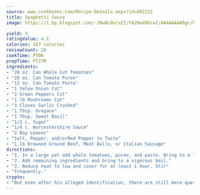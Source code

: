```yaml
---
source: www.cookbooks.com/Recipe-Details.aspx?id=802222
title: Spaghetti Sauce
image: https://1.bp.blogspot.com/-2Nw8c0urvZI/YA2HwVBOrwI/AAAAAAAABgc/hcoCuYbLRGghREWYfHLERS8jzKEXzVPXwCLcBGAsYHQ/s154/14.png

yield: 3
ratingValue: 4.1
calories: 167 calories
reviewCount: 26
cookTime: PT0H
prepTime: PT27M
ingredients:
- "28 oz. Can Whole Cut Tomatoes"
- "28 oz. Can Tomato Puree"
- "12 oz. Can Tomato Paste"
- "1 Yelow Onion Cut"
- "2 Green Peppers Cut"
- "1 lb Mushrooms Cut"
- "3 Cloves Garlic Crushed"
- "1 Tbsp. Oregano"
- "1 Tbsp. Sweet Basil"
- "1/2 c. Sugar"
- "1/4 c. Worcestershire Sauce"
- "2 Bay Leaves"
- "Salt, Pepper, and/orRed Pepper to Taste"
- "1 lb Browned Ground Beef, Meat Balls, or Italian Sausage"
directions:
- "1. In a large pot add whole tomatoes, puree, and paste. Bring to a light simmer."
- "2. Add remaining ingredients and bring to a vigorous boil."
- "3. Reduce heat to low and cover for at least 1 hour. Stir"
- "frequently."
crypto:
- "But even after his alleged identification, there are still more questions than answers about the enigmatic creator of Bitcoin."
---
```


